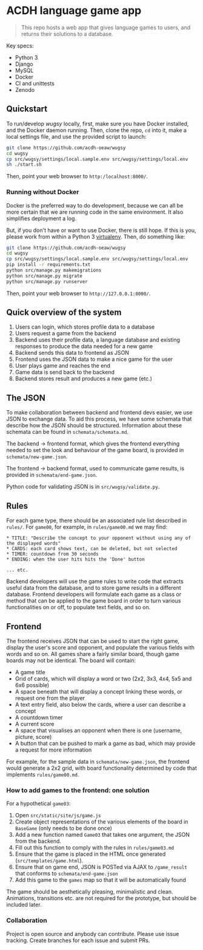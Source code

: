 # ACDH language game app

> This repo hosts a web app that gives language games to users, and returns their solutions to a database.

Key specs:

* Python 3
* Django
* MySQL
* Docker
* CI and unittests
* Zenodo

## Quickstart

To run/develop *wugsy* locally, first, make sure you have Docker installed, and the Docker daemon running. Then, clone the repo, `cd` into it, make a local settings file, and use the provided script to launch:

```bash
git clone https://github.com/acdh-oeaw/wugsy
cd wugsy
cp src/wugsy/settings/local.sample.env src/wugsy/settings/local.env
sh ./start.sh
```

Then, point your web browser to `http:/localhost:8000/`.

### Running without Docker

Docker is the preferred way to do development, because we can all be more certain that we are running code in the same environment. It also simplifies deployment a log.

But, if you don't have or want to use Docker, there is still hope. If this is you, please work from within a Python 3 [virtualenv](http://docs.python-guide.org/en/latest/dev/virtualenvs/). Then, do something like:

```bash
git clone https://github.com/acdh-oeaw/wugsy
cd wugsy
cp src/wugsy/settings/local.sample.env src/wugsy/settings/local.env
pip install -r requirements.txt
python src/manage.py makemigrations
python src/manage.py migrate
python src/manage.py runserver
```

Then, point your web browser to `http://127.0.0.1:8000/`.

## Quick overview of the system

1. Users can login, which stores profile data to a database
2. Users request a game from the backend
3. Backend uses their profile data, a language database and existing responses to produce the data needed for a new game
4. Backend sends this data to frontend as JSON
5. Frontend uses the JSON data to make a nice game for the user
6. User plays game and reaches the end
7. Game data is send back to the backend
8. Backend stores result and produces a new game (etc.)

## The JSON

To make collaboration between backend and frontend devs easier, we use JSON to exchange data. To aid this process, we have some schemata that describe how the JSON should be structured. Information about these schemata can be found in `schemata/schemata.md`.

The backend -> frontend format, which gives the frontend everything needed to set the look and behaviour of the game board, is provided in `schemata/new-game.json`.

The frontend -> backend format, used to communicate game results, is provided in `schemata/end-game.json`.

Python code for validating JSON is in `src/wugsy/validate.py`.

## Rules

For each game type, there should be an associated rule list described in `rules/`. For `game00`, for example, in `rules/game00.md` we may find:

```text
* TITLE: "Describe the concept to your opponent without using any of the displayed words"
* CARDS: each card shows text, can be deleted, but not selected
* TIMER: countdown from 30 seconds
* ENDING: when the user hits hits the 'Done' button

... etc.
```

Backend developers will use the game rules to write code that extracts useful data from the database, and to store game results in a different database. Frontend developers will formulate each game as a class or method that can be applied to the game board in order to turn various functionalities on or off, to populate text fields, and so on.

## Frontend

The frontend receives JSON that can be used to start the right game, display the user's score and opponent, and populate the various fields with words and so on. All games share a fairly similar board, though game boards may not be identical. The board will contain:

- A game title
- Grid of cards, which will display a word or two (2x2, 3x3, 4x4, 5x5 and 6x6 possible)
- A space beneath that will display a concept linking these words, or request one from the player
- A text entry field, also below the cards, where a user can describe a concept
- A countdown timer
- A current score
- A space that visualises an opponent when there is one (username, picture, score)
- A button that can be pushed to mark a game as bad, which may provide a request for more information

For example, for the sample data in `schemata/new-game.json`, the frontend would generate a 2x2 grid, with board functionality determined by code that implements `rules/game00.md`.

### How to add games to the frontend: one solution

For a hypothetical `game03`:

1. Open `src/static/site/js/game.js`
2. Create object representations of the various elements of the board in `BaseGame` (only needs to be done once)
3. Add a new function named `Game03` that takes one argument, the JSON from the backend.
4. Fill out this function to comply with the rules in `rules/game03.md`
5. Ensure that the game is placed in the HTML once generated (`src/templates/game.html`).
6. Ensure that on game end, JSON is POSTed via AJAX to `/game_result` that conforms to `schemata/end-game.json`
7. Add this game to the `games` map so that it will be automatically found

The game should be aesthetically pleasing, minimalistic and clean. Animations, transitions etc. are not required for the prototype, but should be included later.

### Collaboration

Project is open source and anybody can contribute. Please use issue tracking. Create branches for each issue and submit PRs.
